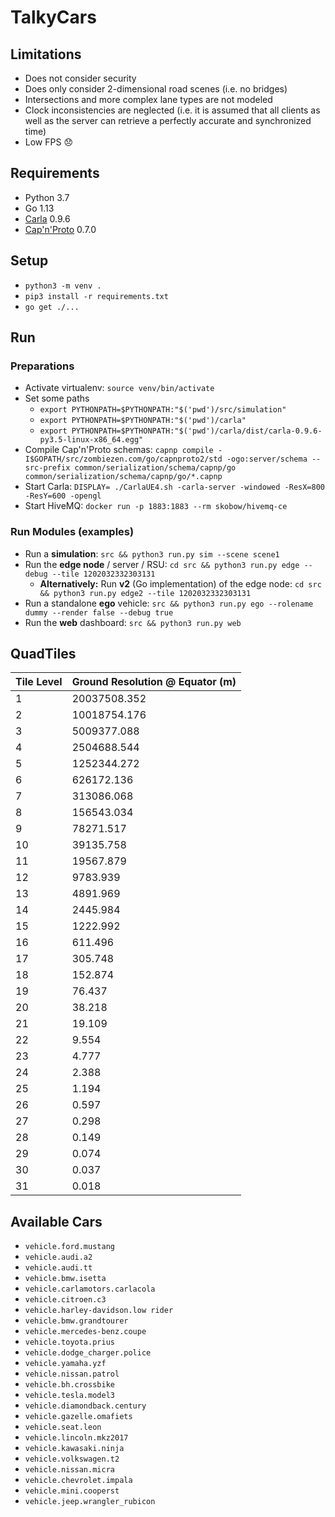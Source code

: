 # TalkyCars

## Limitations
* Does not consider security
* Does only consider 2-dimensional road scenes (i.e. no bridges)
* Intersections and more complex lane types are not modeled
* Clock inconsistencies are neglected (i.e. it is assumed that all clients as well as the server can retrieve a perfectly accurate and synchronized time)
* Low FPS 😞

## Requirements
* Python 3.7
* Go 1.13
* [Carla](https://github.com/carla-simulator/carla) 0.9.6
* [Cap'n'Proto](https://capnproto.org/install.html) 0.7.0

## Setup
* `python3 -m venv .`
* `pip3 install -r requirements.txt`
* `go get ./...`

## Run
### Preparations
* Activate virtualenv: `source venv/bin/activate`
* Set some paths
  * `export PYTHONPATH=$PYTHONPATH:"$('pwd')/src/simulation"`
  * `export PYTHONPATH=$PYTHONPATH:"$('pwd')/carla"`
  * `export PYTHONPATH=$PYTHONPATH:"$('pwd')/carla/dist/carla-0.9.6-py3.5-linux-x86_64.egg"`
* Compile Cap'n'Proto schemas: `capnp compile -I$GOPATH/src/zombiezen.com/go/capnproto2/std -ogo:server/schema --src-prefix common/serialization/schema/capnp/go common/serialization/schema/capnp/go/*.capnp`
* Start Carla: `DISPLAY= ./CarlaUE4.sh -carla-server -windowed -ResX=800 -ResY=600 -opengl`
* Start HiveMQ: `docker run -p 1883:1883 --rm skobow/hivemq-ce`

### Run Modules (examples)
* Run a **simulation**: `src && python3 run.py sim --scene scene1`
* Run the **edge node** / server / RSU: `cd src && python3 run.py edge --debug --tile 1202032332303131`
  * **Alternatively:** Run **v2** (Go implementation) of the edge node: `cd src && python3 run.py edge2 --tile 1202032332303131`
* Run a standalone **ego** vehicle: `src && python3 run.py ego --rolename dummy --render false --debug true`
* Run the **web** dashboard: `src && python3 run.py web`

## QuadTiles
| Tile Level | Ground Resolution @ Equator (m) |
|------------|---------------------------------|
| 1          | 20037508.352                    |
| 2          | 10018754.176                    |
| 3          | 5009377.088                     |
| 4          | 2504688.544                     |
| 5          | 1252344.272                     |
| 6          | 626172.136                      |
| 7          | 313086.068                      |
| 8          | 156543.034                      |
| 9          | 78271.517                       |
| 10         | 39135.758                       |
| 11         | 19567.879                       |
| 12         | 9783.939                        |
| 13         | 4891.969                        |
| 14         | 2445.984                        |
| 15         | 1222.992                        |
| 16         | 611.496                         |
| 17         | 305.748                         |
| 18         | 152.874                         |
| 19         | 76.437                          |
| 20         | 38.218                          |
| 21         | 19.109                          |
| 22         | 9.554                           |
| 23         | 4.777                           |
| 24         | 2.388                           |
| 25         | 1.194                           |
| 26         | 0.597                           |
| 27         | 0.298                           |
| 28         | 0.149                           |
| 29         | 0.074                           |
| 30         | 0.037                           |
| 31         | 0.018                           |

## Available Cars
* `vehicle.ford.mustang`
* `vehicle.audi.a2`
* `vehicle.audi.tt`
* `vehicle.bmw.isetta`
* `vehicle.carlamotors.carlacola`
* `vehicle.citroen.c3`
* `vehicle.harley-davidson.low rider`
* `vehicle.bmw.grandtourer`
* `vehicle.mercedes-benz.coupe`
* `vehicle.toyota.prius`
* `vehicle.dodge_charger.police`
* `vehicle.yamaha.yzf`
* `vehicle.nissan.patrol`
* `vehicle.bh.crossbike`
* `vehicle.tesla.model3`
* `vehicle.diamondback.century`
* `vehicle.gazelle.omafiets`
* `vehicle.seat.leon`
* `vehicle.lincoln.mkz2017`
* `vehicle.kawasaki.ninja`
* `vehicle.volkswagen.t2`
* `vehicle.nissan.micra`
* `vehicle.chevrolet.impala`
* `vehicle.mini.cooperst`
* `vehicle.jeep.wrangler_rubicon`